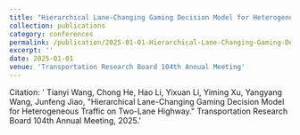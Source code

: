 ```yaml
---
title: "Hierarchical Lane-Changing Gaming Decision Model for Heterogeneous Traffic on Two-Lane Highway"
collection: publications
category: conferences
permalink: /publication/2025-01-01-Hierarchical-Lane-Changing-Gaming-Decision-Model-for-Heterogeneous-Traffic-on-Two-Lane-Highway
excerpt: ''
date: 2025-01-01
venue: 'Transportation Research Board 104th Annual Meeting'
---
```

Citation: ' Tianyi Wang,  Chong He,  Hao Li,  Yixuan Li,  Yiming Xu,  Yangyang Wang,  Junfeng Jiao, &quot;Hierarchical Lane-Changing Gaming Decision Model for Heterogeneous Traffic on Two-Lane Highway.&quot; Transportation Research Board 104th Annual Meeting, 2025.'
